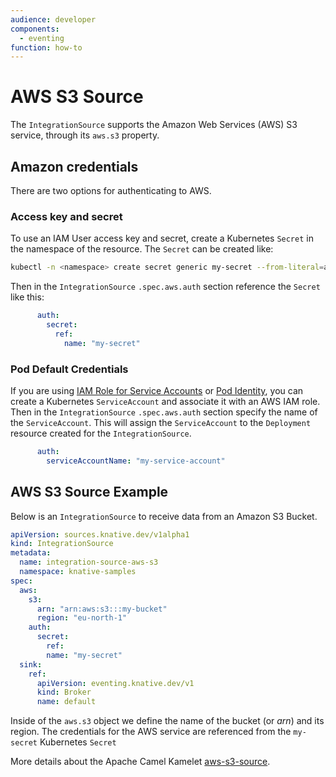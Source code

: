 ```yaml
---
audience: developer
components:
  - eventing
function: how-to
---
```


# AWS S3 Source

The `IntegrationSource` supports the Amazon Web Services (AWS) S3 service, through its `aws.s3` property.

## Amazon credentials

There are two options for authenticating to AWS.

### Access key and secret

To use an IAM User access key and secret, create a Kubernetes `Secret` in the namespace of the resource. The `Secret` can be created like:

  ```bash
  kubectl -n <namespace> create secret generic my-secret --from-literal=aws.accessKey=<accessKey> --from-literal=aws.secretKey=<secretKey>
  ```
Then in the `IntegrationSource` `.spec.aws.auth` section reference the `Secret` like this:
```yaml
      auth:
        secret:
          ref:
            name: "my-secret"
```

### Pod Default Credentials

If you are using [IAM Role for Service Accounts](https://docs.aws.amazon.com/eks/latest/userguide/iam-roles-for-service-accounts.html) or [Pod Identity](https://docs.aws.amazon.com/eks/latest/userguide/pod-identities.html), you can create a Kubernetes `ServiceAccount` and associate it with an AWS IAM role. Then in the `IntegrationSource` `.spec.aws.auth` section specify the name of the `ServiceAccount`. This will assign the `ServiceAccount` to the `Deployment` resource created for the `IntegrationSource`.
```yaml
      auth:
        serviceAccountName: "my-service-account"
```

## AWS S3 Source Example

Below is an `IntegrationSource` to receive data from an Amazon S3 Bucket.

  ```yaml
  apiVersion: sources.knative.dev/v1alpha1
  kind: IntegrationSource
  metadata:
    name: integration-source-aws-s3
    namespace: knative-samples
  spec:
    aws:
      s3:
        arn: "arn:aws:s3:::my-bucket"
        region: "eu-north-1"
      auth:
        secret:
          ref:
          name: "my-secret"
    sink:
      ref:
        apiVersion: eventing.knative.dev/v1
        kind: Broker
        name: default
  ```

Inside of the `aws.s3` object we define the name of the bucket (or _arn_) and its region. The credentials for the AWS service are referenced from the `my-secret` Kubernetes `Secret`

More details about the Apache Camel Kamelet [aws-s3-source](https://camel.apache.org/camel-kamelets/latest/aws-s3-source.html).
